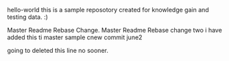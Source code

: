 hello-world
this is a sample reposotory created for knowledge gain and testing data. :)

Master Readme Rebase Change.
Master Readme Rebase change two
i have added this ti master
sample cnew commit june2

going to deleted this line no sooner.
